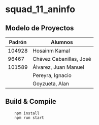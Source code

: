 # squad_11_aninfo

## Modelo de Proyectos

| Padrón | Alumnos                 |
|--------|-------------------------|
| 104928 | Hosainm Kamal           |
|  96467 | Chávez Cabanillas, José |
| 101589 | Álvarez, Juan Manuel    |
|        | Pereyra, Ignacio        |
|        | Goyzueta, Alan          |


## Build & Compile

``` 
    npm install
    npm run start
```